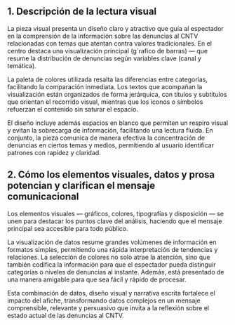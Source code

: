 

## 1. Descripción de la lectura visual 

La pieza visual presenta un diseño claro y atractivo que guía al espectador en la comprensión de la información sobre las denuncias al CNTV relacionadas con temas que atentan contra valores tradicionales. En el centro destaca una visualización principal (g´rafico de barras) — que resume la distribución de denuncias según variables clave  (canal y temática). 

La paleta de colores utilizada resalta las diferencias entre categorías, facilitando la comparación inmediata. Los textos que acompañan la visualización están organizados de forma jerárquica, con títulos y subtítulos que orientan el recorrido visual, mientras que los iconos o símbolos refuerzan el contenido sin saturar el espacio. 

El diseño incluye además espacios en blanco que permiten un respiro visual y evitan la sobrecarga de información, facilitando una lectura fluida. En conjunto, la pieza comunica de manera efectiva la concentración de denuncias en ciertos temas y medios, permitiendo al usuario identificar patrones con rapidez y claridad.

## 2. Cómo los elementos visuales, datos y prosa potencian y clarifican el mensaje comunicacional

Los elementos visuales — gráficos, colores, tipografías y disposición — se unen para destacar los puntos clave del análisis, haciendo que el mensaje principal sea accesible para todo público. 

La visualización de datos resume grandes volúmenes de información en formatos simples, permitiendo una rápida interpretación de tendencias y relaciones. La selección  de colores no solo atrae la atención, sino que también codifica la información para que el espectador pueda distinguir categorías o niveles de denuncias al instante. Además, está presentado de una manera amigable para que sea fácil y rápido de procesar.

Esta combinación de datos, diseño visual y narrativa escrita fortalece el impacto del afiche, transformando datos complejos en un mensaje comprensible, relevante y persuasivo que invita a la reflexión sobre el estado actual de las denuncias al CNTV.
